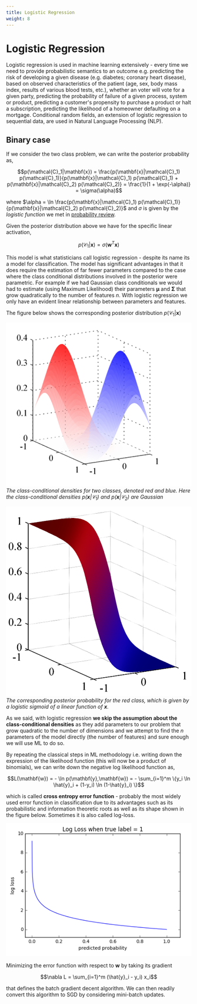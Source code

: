 ```yaml
---
title: Logistic Regression
weight: 8
---
```


# Logistic Regression

Logistic regression is used in machine learning extensively - every time we need to provide probabilistic semantics to an outcome e.g. predicting the risk of developing a given disease (e.g. diabetes; coronary heart disease), based on observed characteristics of the patient (age, sex, body mass index, results of various blood tests, etc.), whether an voter will vote for a given party, predicting the probability of failure of a given process, system or product, predicting a customer's propensity to purchase a product or halt a subscription, predicting the likelihood of a homeowner defaulting on a mortgage. Conditional random fields, an extension of logistic regression to sequential data, are used in Natural Language Processing (NLP).

## Binary case
If we consider the two class problem, we can write the posterior probability as,

$$p(\mathcal{C}_1|\mathbf{x}) = \frac{p(\mathbf{x}|\mathcal{C}_1) p(\mathcal{C}_1)}{p(\mathbf{x}|\mathcal{C}_1) p(\mathcal{C}_1) + p(\mathbf{x}|\mathcal{C}_2) p(\mathcal{C}_2)} = \frac{1}{1 + \exp(-\alpha)} = \sigma(\alpha)$$

where $\alpha = \ln \frac{p(\mathbf{x}|\mathcal{C}_1) p(\mathcal{C}_1)}{p(\mathbf{x}|\mathcal{C}_2) p(\mathcal{C}_2)}$ and $\sigma$ is given by the *logistic function* we met in [probability review](../ml-math/probability).

Given the posterior distribution above we have for the specific linear activation, 

$$p(\mathcal{C}_1|\mathbf{x}) = \sigma(\mathbf{w}^T \mathbf{x})$$

This model is what statisticians call logistic regression - despite its name its a model for classification. The model has significant advantages in that it does require the estimation of far fewer parameters compared to the case where the class conditional distributions involved in the posterior were parametric. For example if we had Gaussian class conditionals we would had to estimate (using Maximum Likelihood) their parameters $\mathbf \mu$ and $\mathbf \Sigma$ that grow quadratically to the number of features $n$. With logistic regression we only have an evident linear relationship between parameters and features.  

The figure below shows the corresponding posterior distribution $p(\mathcal{C}_1|\mathbf{x})$

![posterior-two-class-example](images/Figure4.10a.png)
*The class-conditional densities for two classes, denoted red and blue. Here the class-conditional densities $p(\mathbf{x}|\mathcal{C}_1)$ and $p(\mathbf{x}|\mathcal{C}_2)$ are Gaussian*

![posterior-two-class-example](images/Figure4.10b.png)
*The corresponding posterior probability for the red class, which is given by a logistic sigmoid of a linear function of $\mathbf{x}$.*

As we said, with logistic regression **we skip the assumption about the class-conditional densities** as they add parameters to our problem that grow  quadratic to the number of dimensions and we attempt to find the $n$ parameters of the model directly (the number of features) and sure enough we will use ML to do so. 

By repeating the classical steps in ML methodology i.e. writing down the expression of the likelihood function (this will now be a product of binomials), we can write down the negative log likelihood function as, 

$$L(\mathbf{w}) = - \ln p(\mathbf{y},\mathbf{w}) = - \sum_{i=1}^m \{y_i \ln \hat{y}_i + (1-y_i) \ln (1-\hat{y}_i) \}$$
 
which is called **cross entropy error function** - probably the most widely used error function in classification due to its advantages such as its probabilistic and information theoretic roots as well as its shape shown in the figure below. Sometimes it is also called log-loss.

![cross-entropy](images/cross-entropy-binary.png)

Minimizing the error function with respect to $\mathbf{w}$ by taking its gradient 

$$\nabla L = \sum_{i=1}^m (\hat{y}_i - y_i) x_i$$

that defines the batch gradient decent algorithm. We can then readily convert this algorithm to SGD by considering mini-batch updates.
